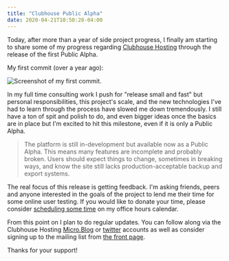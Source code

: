 ```yaml
---
title: "Clubhouse Public Alpha"
date: 2020-04-21T10:50:28-04:00
---
```


Today, after more than a year of side project progress, I finally am starting to share some of my progress regarding [Clubhouse Hosting](/projects/guildflow/) through the release of the first Public Alpha.

My first commit (over a year ago):

![Screenshot of my first commit.](first-commit.png)

In my full time consulting work I push for "release small and fast" but personal responsibilities, this project's scale, and the new technologies I've had to learn through the process have slowed me down tremendously. I still have a ton of spit and polish to do, and even bigger ideas once the basics are in place but I'm excited to hit this milestone, even if it is only a Public Alpha.

> The platform is still in-development but available now as a Public Alpha. This means many features are incomplete and probably broken. Users should expect things to change, sometimes in breaking ways, and know the site still lacks production-acceptable backup and export systems.

The real focus of this release is getting feedback. I'm asking friends, peers and anyone interested in the goals of the project to lend me their time for some online user testing. If you would like to donate your time, please consider [scheduling some time](https://calendly.com/zorn/open-meeting) on my office hours calendar.

From this point on I plan to do regular updates. You can follow along via the Clubhouse Hosting [Micro.Blog](https://micro.blog/guildflow) or [twitter](https://twitter.com/guildflow) accounts as well as consider signing up to the mailing list from [the front page](/projects/guildflow/).

Thanks for your support!

